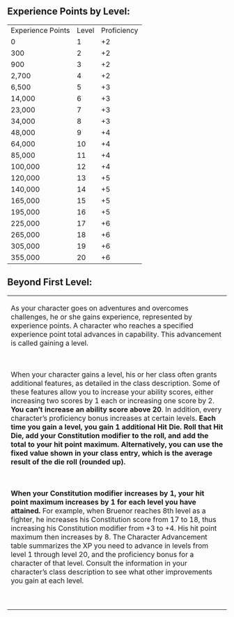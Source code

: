 ## **Experience Points by Level:**

|                   |       |             |
|-------------------|-------|-------------|
| Experience Points | Level | Proficiency |
| 0                 | 1     | +2          |
| 300               | 2     | +2          |
| 900               | 3     | +2          |
| 2,700             | 4     | +2          |
| 6,500             | 5     | +3          |
| 14,000            | 6     | +3          |
| 23,000            | 7     | +3          |
| 34,000            | 8     | +3          |
| 48,000            | 9     | +4          |
| 64,000            | 10    | +4          |
| 85,000            | 11    | +4          |
| 100,000           | 12    | +4          |
| 120,000           | 13    | +5          |
| 140,000           | 14    | +5          |
| 165,000           | 15    | +5          |
| 195,000           | 16    | +5          |
| 225,000           | 17    | +6          |
| 265,000           | 18    | +6          |
| 305,000           | 19    | +6          |
| 355,000           | 20    | +6          |

## **Beyond First Level:**

<table><tbody><tr class="odd"><td><p>As your character goes on adventures and overcomes challenges, he or she gains experience, represented by experience points. A character who reaches a specified experience point total advances in capability. This advancement is called gaining a level.</p><p> </p><p>When your character gains a level, his or her class often grants additional features, as detailed in the class description. Some of these features allow you to increase your ability scores, either increasing two scores by 1 each or increasing one score by 2. <strong>You can’t increase an ability score above 20</strong>. In addition, every character’s proficiency bonus increases at certain levels. <strong>Each time you gain a level, you gain 1 additional Hit Die. Roll that Hit Die, add your Constitution modifier to the roll, and add the total to your hit point maximum. Alternatively, you can use the fixed value shown in your class entry, which is the average result of the die roll (rounded up).</strong></p><p> </p><p><strong>When your Constitution modifier increases by 1, your hit point maximum increases by 1 for each level you have attained.</strong> For example, when Bruenor reaches 8th level as a fighter, he increases his Constitution score from 17 to 18, thus increasing his Constitution modifier from +3 to +4. His hit point maximum then increases by 8. The Character Advancement table summarizes the XP you need to advance in levels from level 1 through level 20, and the proficiency bonus for a character of that level. Consult the information in your character’s class description to see what other improvements you gain at each level.</p><p> </p></td></tr></tbody></table>